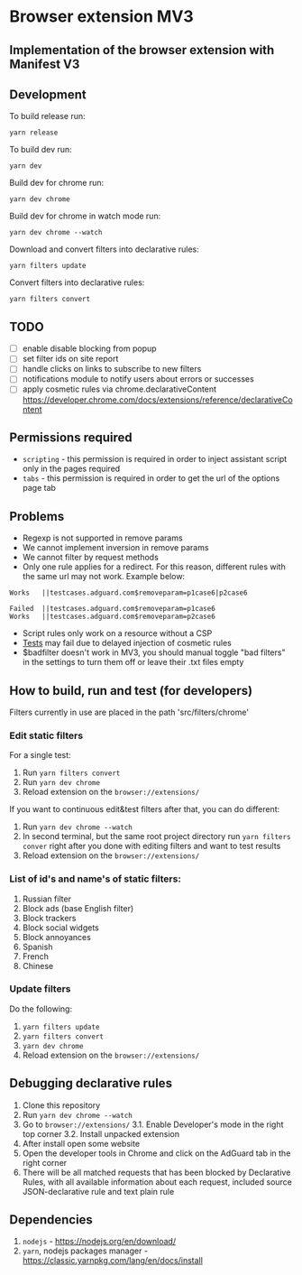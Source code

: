 # Browser extension MV3

## Implementation of the browser extension with Manifest V3

## Development
To build release run:
```
yarn release
```

To build dev run:
```
yarn dev
```

Build dev for chrome run:
```
yarn dev chrome
```

Build dev for chrome in watch mode run:
```
yarn dev chrome --watch
```

Download and convert filters into declarative rules:
```
yarn filters update
```

Convert filters into declarative rules:
```
yarn filters convert
```

## TODO
- [ ] enable disable blocking from popup
- [ ] set filter ids on site report
- [ ] handle clicks on links to subscribe to new filters
- [ ] notifications module to notify users about errors or successes
- [ ] apply cosmetic rules via chrome.declarativeContent https://developer.chrome.com/docs/extensions/reference/declarativeContent

## Permissions required
- `scripting` - this permission is required in order to inject assistant script only in the pages required
- `tabs` - this permission is required in order to get the url of the options page tab

## Problems
- Regexp is not supported in remove params
- We cannot implement inversion in remove params
- We cannot filter by request methods
- Only one rule applies for a redirect. For this reason, different rules with the same url may not work. Example below:
```
Works   ||testcases.adguard.com$removeparam=p1case6|p2case6

Failed  ||testcases.adguard.com$removeparam=p1case6
Works   ||testcases.adguard.com$removeparam=p2case6
```
- Script rules only work on a resource without a CSP
- [Tests](http://testcases.adguard.com/) may fail due to delayed injection of cosmetic rules
- $badfilter doesn't work in MV3, you should manual toggle "bad filters" in the settings to turn them off or leave their .txt files empty

## How to build, run and test (for developers)
Filters currently in use are placed in the path 'src/filters/chrome'

### Edit static filters
For a single test:
1. Run `yarn filters сonvert`
2. Run `yarn dev chrome`
3. Reload extension on the `browser://extensions/`

If you want to continuous edit&test filters after that, you can do different:
1. Run `yarn dev chrome --watch`
2. In second terminal, but the same root project directory run `yarn filters conver` right after you done with editing filters and want to test results
3. Reload extension on the `browser://extensions/`

### List of id's and name's of static filters:
1. Russian filter
2. Block ads (base English filter)
3. Block trackers
4. Block social widgets
9. Block annoyances
14. Spanish
16. French
224. Chinese

### Update filters
Do the following:
1. `yarn filters update`
2. `yarn filters convert`
3. `yarn dev chrome`
3. Reload extension on the `browser://extensions/`

## Debugging declarative rules
1. Clone this repository
2. Run `yarn dev chrome --watch`
3. Go to `browser://extensions/`
3.1. Enable Developer's mode in the right top corner
3.2. Install unpacked extension
4. After install open some website
5. Open the developer tools in Chrome and click on the AdGuard tab in the right corner
6. There will be all matched requests that has been blocked by Declarative Rules, with all available information about each request, included source JSON-declarative rule and text plain rule


## Dependencies
1. `nodejs` - https://nodejs.org/en/download/
2. `yarn`, nodejs packages manager - https://classic.yarnpkg.com/lang/en/docs/install
